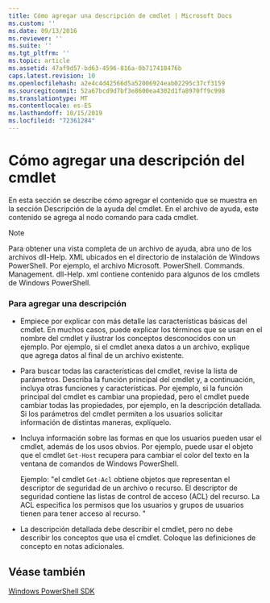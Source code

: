 ```yaml
---
title: Cómo agregar una descripción de cmdlet | Microsoft Docs
ms.custom: ''
ms.date: 09/13/2016
ms.reviewer: ''
ms.suite: ''
ms.tgt_pltfrm: ''
ms.topic: article
ms.assetid: 47af9d57-bd63-4596-816a-0b717418476b
caps.latest.revision: 10
ms.openlocfilehash: a2e4c4d42566d5a52006924eab02295c37cf3159
ms.sourcegitcommit: 52a67bcd9d7bf3e8600ea4302d1fa8970ff9c998
ms.translationtype: MT
ms.contentlocale: es-ES
ms.lasthandoff: 10/15/2019
ms.locfileid: "72361284"
---
```

# <a name="how-to-add-a-cmdlet-description"></a>Cómo agregar una descripción del cmdlet

En esta sección se describe cómo agregar el contenido que se muestra en la sección Descripción de la ayuda del cmdlet. En el archivo de ayuda, este contenido se agrega al nodo comando para cada cmdlet.

> [!NOTE]
> Para obtener una vista completa de un archivo de ayuda, abra uno de los archivos dll-Help. XML ubicados en el directorio de instalación de Windows PowerShell. Por ejemplo, el archivo Microsoft. PowerShell. Commands. Management. dll-Help. xml contiene contenido para algunos de los cmdlets de Windows PowerShell.

### <a name="to-add-a-description"></a>Para agregar una descripción

- Empiece por explicar con más detalle las características básicas del cmdlet. En muchos casos, puede explicar los términos que se usan en el nombre del cmdlet y ilustrar los conceptos desconocidos con un ejemplo. Por ejemplo, si el cmdlet anexa datos a un archivo, explique que agrega datos al final de un archivo existente.

- Para buscar todas las características del cmdlet, revise la lista de parámetros. Describa la función principal del cmdlet y, a continuación, incluya otras funciones y características. Por ejemplo, si la función principal del cmdlet es cambiar una propiedad, pero el cmdlet puede cambiar todas las propiedades, por ejemplo, en la descripción detallada. Si los parámetros del cmdlet permiten a los usuarios solicitar información de distintas maneras, explíquelo.

- Incluya información sobre las formas en que los usuarios pueden usar el cmdlet, además de los usos obvios. Por ejemplo, puede usar el objeto que el cmdlet `Get-Host` recupera para cambiar el color del texto en la ventana de comandos de Windows PowerShell.

  Ejemplo: "el cmdlet `Get-Acl` obtiene objetos que representan el descriptor de seguridad de un archivo o recurso. El descriptor de seguridad contiene las listas de control de acceso (ACL) del recurso. La ACL especifica los permisos que los usuarios y grupos de usuarios tienen para tener acceso al recurso. "

- La descripción detallada debe describir el cmdlet, pero no debe describir los conceptos que usa el cmdlet. Coloque las definiciones de concepto en notas adicionales.

## <a name="see-also"></a>Véase también

[Windows PowerShell SDK](../windows-powershell-reference.md)
